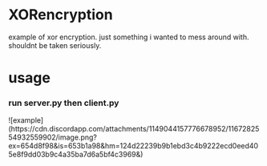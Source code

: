 # XORencryption
example of xor encryption. just something i wanted to mess around with. shouldnt be taken seriously.
# usage
<h3>run server.py then client.py</h3>
![example](https://cdn.discordapp.com/attachments/1149044157776678952/1167282554932559902/image.png?ex=654d8f98&is=653b1a98&hm=124d22239b9b1ebd3c4b9222ecd0eed405e8f9dd03b9c4a35ba7d6a5bf4c3969&)
